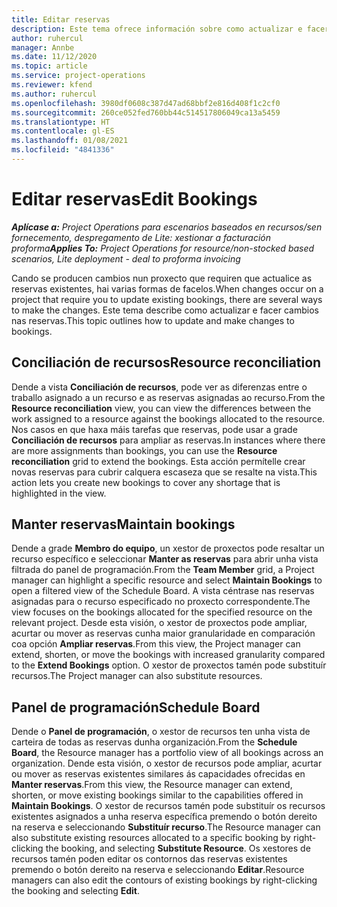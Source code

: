 ```yaml
---
title: Editar reservas
description: Este tema ofrece información sobre como actualizar e facer cambios nas reservas.
author: ruhercul
manager: Annbe
ms.date: 11/12/2020
ms.topic: article
ms.service: project-operations
ms.reviewer: kfend
ms.author: ruhercul
ms.openlocfilehash: 3980df0608c387d47ad68bbf2e816d408f1c2cf0
ms.sourcegitcommit: 260ce052fed760bb44c514517806049ca13a5459
ms.translationtype: HT
ms.contentlocale: gl-ES
ms.lasthandoff: 01/08/2021
ms.locfileid: "4841336"
---
```

# <a name="edit-bookings"></a><span data-ttu-id="d65d4-103">Editar reservas</span><span class="sxs-lookup"><span data-stu-id="d65d4-103">Edit Bookings</span></span>

<span data-ttu-id="d65d4-104">_**Aplícase a:** Project Operations para escenarios baseados en recursos/sen fornecemento, despregamento de Lite: xestionar a facturación proforma_</span><span class="sxs-lookup"><span data-stu-id="d65d4-104">_**Applies To:** Project Operations for resource/non-stocked based scenarios, Lite deployment - deal to proforma invoicing_</span></span>


<span data-ttu-id="d65d4-105">Cando se producen cambios nun proxecto que requiren que actualice as reservas existentes, hai varias formas de facelos.</span><span class="sxs-lookup"><span data-stu-id="d65d4-105">When changes occur on a project that require you to update existing bookings, there are several ways to make the changes.</span></span> <span data-ttu-id="d65d4-106">Este tema describe como actualizar e facer cambios nas reservas.</span><span class="sxs-lookup"><span data-stu-id="d65d4-106">This topic outlines how to update and make changes to bookings.</span></span>

## <a name="resource-reconciliation"></a><span data-ttu-id="d65d4-107">Conciliación de recursos</span><span class="sxs-lookup"><span data-stu-id="d65d4-107">Resource reconciliation</span></span>

<span data-ttu-id="d65d4-108">Dende a vista **Conciliación de recursos**, pode ver as diferenzas entre o traballo asignado a un recurso e as reservas asignadas ao recurso.</span><span class="sxs-lookup"><span data-stu-id="d65d4-108">From the **Resource reconciliation** view, you can view the differences between the work assigned to a resource against the bookings allocated to the resource.</span></span> <span data-ttu-id="d65d4-109">Nos casos en que haxa máis tarefas que reservas, pode usar a grade **Conciliación de recursos** para ampliar as reservas.</span><span class="sxs-lookup"><span data-stu-id="d65d4-109">In instances where there are more assignments than bookings, you can use the **Resource reconciliation** grid to extend the bookings.</span></span> <span data-ttu-id="d65d4-110">Esta acción permítelle crear novas reservas para cubrir calquera escaseza que se resalte na vista.</span><span class="sxs-lookup"><span data-stu-id="d65d4-110">This action lets you create new bookings to cover any shortage that is highlighted in the view.</span></span>

## <a name="maintain-bookings"></a><span data-ttu-id="d65d4-111">Manter reservas</span><span class="sxs-lookup"><span data-stu-id="d65d4-111">Maintain bookings</span></span>

<span data-ttu-id="d65d4-112">Dende a grade **Membro do equipo**, un xestor de proxectos pode resaltar un recurso específico e seleccionar **Manter as reservas** para abrir unha vista filtrada do panel de programación.</span><span class="sxs-lookup"><span data-stu-id="d65d4-112">From the **Team Member** grid, a Project manager can highlight a specific resource and select **Maintain Bookings** to open a filtered view of the Schedule Board.</span></span> <span data-ttu-id="d65d4-113">A vista céntrase nas reservas asignadas para o recurso especificado no proxecto correspondente.</span><span class="sxs-lookup"><span data-stu-id="d65d4-113">The view focuses on the bookings allocated for the specified resource on the relevant project.</span></span> <span data-ttu-id="d65d4-114">Desde esta visión, o xestor de proxectos pode ampliar, acurtar ou mover as reservas cunha maior granularidade en comparación coa opción **Ampliar reservas**.</span><span class="sxs-lookup"><span data-stu-id="d65d4-114">From this view, the Project manager can extend, shorten, or move the bookings with increased granularity compared to the **Extend Bookings** option.</span></span> <span data-ttu-id="d65d4-115">O xestor de proxectos tamén pode substituír recursos.</span><span class="sxs-lookup"><span data-stu-id="d65d4-115">The Project manager can also substitute resources.</span></span>

## <a name="schedule-board"></a><span data-ttu-id="d65d4-116">Panel de programación</span><span class="sxs-lookup"><span data-stu-id="d65d4-116">Schedule Board</span></span>

<span data-ttu-id="d65d4-117">Dende o **Panel de programación**, o xestor de recursos ten unha vista de carteira de todas as reservas dunha organización.</span><span class="sxs-lookup"><span data-stu-id="d65d4-117">From the **Schedule Board**, the Resource manager has a portfolio view of all bookings across an organization.</span></span> <span data-ttu-id="d65d4-118">Dende esta visión, o xestor de recursos pode ampliar, acurtar ou mover as reservas existentes similares ás capacidades ofrecidas en **Manter reservas**.</span><span class="sxs-lookup"><span data-stu-id="d65d4-118">From this view, the Resource manager can extend, shorten, or move existing bookings similar to the capabilities offered in **Maintain Bookings**.</span></span> <span data-ttu-id="d65d4-119">O xestor de recursos tamén pode substituír os recursos existentes asignados a unha reserva específica premendo o botón dereito na reserva e seleccionando **Substituír recurso**.</span><span class="sxs-lookup"><span data-stu-id="d65d4-119">The Resource manager can also substitute existing resources allocated to a specific booking by right-clicking the booking, and selecting **Substitute Resource**.</span></span> <span data-ttu-id="d65d4-120">Os xestores de recursos tamén poden editar os contornos das reservas existentes premendo o botón dereito na reserva e seleccionando **Editar**.</span><span class="sxs-lookup"><span data-stu-id="d65d4-120">Resource managers can also edit the contours of existing bookings by right-clicking the booking and selecting **Edit**.</span></span>
